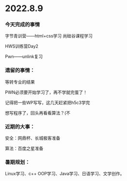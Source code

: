 # 2022.8.9

### 今天完成的事情

字节青训营——html+css学习 尚硅谷课程学习

HWS训练营Day2

Pwn——unlink复习

### 遗留的事情：

等转专业的结果

PWN必须要开始学习了，再不学就完蛋了！

记得把一些WP写写，这几天赶紧把h5c3学完

想写程序了，回头再看看算法？(不

### 近期的大事：

安全：网鼎杯、长城极客准备

算法：百度之星准备

### 暑期规划：

Linux学习、c++ OOP学习、Java学习、日语学习、文学创作。

